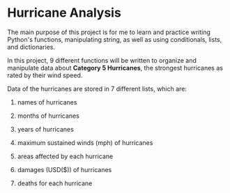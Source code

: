 # Hurricane Analysis

The main purpose of this project is for me to learn and practice writing Python's functions, manipulating string, as well as using conditionals, lists, and dictionaries.

In this project, 9 different functions will be written to organize and manipulate data about **Category 5 Hurricanes**, the strongest hurricanes as rated by their wind speed. 

Data of the hurricanes are stored in 7 different lists, which are:

1. names of hurricanes 

2. months of hurricanes

3. years of hurricanes

4. maximum sustained winds (mph) of hurricanes

5. areas affected by each hurricane

6. damages (USD($)) of hurricanes

7. deaths for each hurricane
